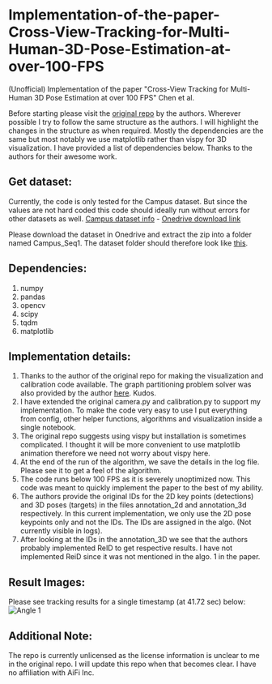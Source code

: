 # Implementation-of-the-paper-Cross-View-Tracking-for-Multi-Human-3D-Pose-Estimation-at-over-100-FPS
(Unofficial) Implementation of the paper "Cross-View Tracking for Multi-Human 3D Pose Estimation at over 100 FPS" Chen et al.

Before starting please visit the [original repo](https://github.com/longcw/crossview_3d_pose_tracking/tree/master) by the authors. Wherever possible I try to follow the same structure as the authors. I will highlight the changes in the structure as when required. Mostly the dependencies are the same but most notably we use matplotlib rather than vispy for 3D visualization. I have provided a list of dependencies below. Thanks to the authors for their awesome work.

## Get dataset:
Currently, the code is only tested for the Campus dataset. But since the values are not hard coded this code should ideally run without errors for other datasets as well. 
[Campus dataset info](https://www.epfl.ch/labs/cvlab/data/data-pom-index-php/) - [Onedrive download link](https://onedrive.live.com/?authkey=%21AKW9YCvYTyBLxL8&id=415F4E596E8C76DB%213351&cid=415F4E596E8C76DB)

Please download the dataset in Onedrive and extract the zip into a folder named Campus_Seq1. The dataset folder should therefore look like [this](https://github.com/longcw/crossview_3d_pose_tracking/tree/master#data-structure).

## Dependencies:
1. numpy
2. pandas
3. opencv
4. scipy
5. tqdm
6. matplotlib

## Implementation details:
1. Thanks to the author of the original repo for making the visualization and calibration code available. The graph partitioning problem solver was also provided by the author [here](https://gist.github.com/longcw/654a86ffe11122079040a7615c99a627#file-bip_solver-py-L9). Kudos.
2. I have extended the original camera.py and calibration.py to support my implementation. To make the code very easy to use I put everything from config, other helper functions, algorithms and visualization inside a single notebook. 
3. The original repo suggests using vispy but installation is sometimes complicated. I thought it will be more convenient to use matplotlib animation therefore we need not worry about vispy here.
4. At the end of the run of the algorithm, we save the details in the log file. Please see it to get a feel of the algorithm. 
5. The code runs below 100 FPS as it is severely unoptimized now. This code was meant to quickly implement the paper to the best of my ability. 
6. The authors provide the original IDs for the 2D key points (detections) and 3D poses (targets) in the files annotation_2d and annotation_3d respectively. In this current implementation, we only use the 2D pose keypoints only and not the IDs. The IDs are assigned in the algo. (Not currently visible in logs). 
7. After looking at the IDs in the annotation_3D we see that the authors probably implemented ReID to get respective results. I have not implemented ReiD since it was not mentioned in the algo. 1 in the paper.    

## Result Images:
Please see tracking results for a single timestamp (at 41.72 sec) below:
![Angle 1](https://github.com/[Varun-Tandon14]/[Implementation-of-the-paper-Cross-View-Tracking-for-Multi-Human-3D-Pose-Estimation-at-over-100-FPS]/blob/[main]/image.jpg?raw=true)
## Additional Note: 
The repo is currently unlicensed as the license information is unclear to me in the original repo. I will update this repo when that becomes clear. I have no affiliation with AiFi Inc.
